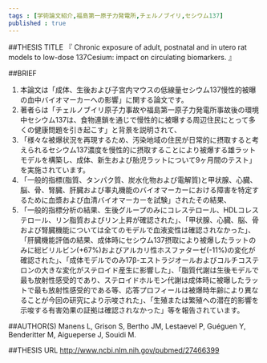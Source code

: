 ```yaml
--- 
tags : [学術論文紹介,福島第一原子力発電所,チェルノブイリ,セシウム137] 
published : true
---
```


##THESIS TITLE
『
Chronic exposure of adult, postnatal and in utero rat models to low-dose 137Cesium: impact on circulating biomarkers.
』
  
##BRIEF
1. 本論文は「成体、生後および子宮内マウスの低線量セシウム137慢性的被曝の血中バイオマーカーへの影響」に関する論文です。
1. 著者らは「チェルノブイリ原子力事故や福島第一原子力発電所事故後の環境中セシウム137は、食物連鎖を通じで慢性的に被曝する周辺住民にとって多くの健康問題を引き起こす」と背景を説明されて、
1. 「様々な被爆状況を再現するため、汚染地域の住民が日常的に摂取すると考えられるセシウム137濃度を慢性的に摂取することにより被爆する雄ラットモデルを構築し、成体、新生および胎児ラットについて9ヶ月間のテスト」を実施されています。
1. 「一般的指標(脂質、タンパク質、炭水化物および電解質)と甲状腺、心臓、脳、骨、腎臓、肝臓および睾丸機能のバイオマーカーにおける障害を特定するために血漿および血清バイオマーカーを試験」されたその結果、
1. 「一般的指標分析の結果、生後グループのみにコレステロール、HDLコレステロール、リン脂質およびリン上昇が確認された」、「甲状腺、心臓、脳、骨および腎臓機能については全てのモデルで血液変性は確認されなかった」、「肝臓機能評価の結果、成体時にセシウム137摂取により被爆したラットのみに総ビリルビン(+67%)およびアルカリ性ホスファターゼ(-11%)の変化が確認された」、「成体モデルでのみ17β-エストラジオールおよびコルチコステロンの大きな変化がステロイド産生に影響した」、「脂質代謝は生後モデルで最も放射性感受的であり、ステロイドホルモン代謝は成体時に被曝したラットで最も放射性感受的である等、応答プロフィールは被爆時年齢により異なることが今回の研究により示唆された」、「生殖または繁殖への潜在的影響を示唆する有害効果の証拠は確認されなかった」等を報告されています。





##AUTHOR(S)
Manens L, Grison S, Bertho JM, Lestaevel P, Guéguen Y, Benderitter M, Aigueperse J, Souidi M.
  
##THESIS URL
[
http://www.ncbi.nlm.nih.gov/pubmed/27466399
](
http://www.ncbi.nlm.nih.gov/pubmed/27466399
)